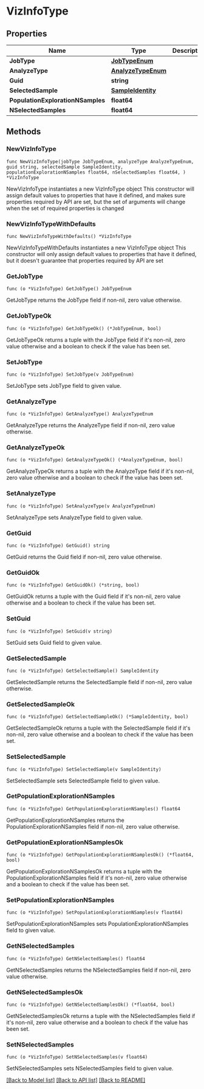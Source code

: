 # VizInfoType

## Properties

Name | Type | Description | Notes
------------ | ------------- | ------------- | -------------
**JobType** | [**JobTypeEnum**](JobTypeEnum.md) |  | 
**AnalyzeType** | [**AnalyzeTypeEnum**](AnalyzeTypeEnum.md) |  | 
**Guid** | **string** |  | 
**SelectedSample** | [**SampleIdentity**](SampleIdentity.md) |  | 
**PopulationExplorationNSamples** | **float64** |  | 
**NSelectedSamples** | **float64** |  | 

## Methods

### NewVizInfoType

`func NewVizInfoType(jobType JobTypeEnum, analyzeType AnalyzeTypeEnum, guid string, selectedSample SampleIdentity, populationExplorationNSamples float64, nSelectedSamples float64, ) *VizInfoType`

NewVizInfoType instantiates a new VizInfoType object
This constructor will assign default values to properties that have it defined,
and makes sure properties required by API are set, but the set of arguments
will change when the set of required properties is changed

### NewVizInfoTypeWithDefaults

`func NewVizInfoTypeWithDefaults() *VizInfoType`

NewVizInfoTypeWithDefaults instantiates a new VizInfoType object
This constructor will only assign default values to properties that have it defined,
but it doesn't guarantee that properties required by API are set

### GetJobType

`func (o *VizInfoType) GetJobType() JobTypeEnum`

GetJobType returns the JobType field if non-nil, zero value otherwise.

### GetJobTypeOk

`func (o *VizInfoType) GetJobTypeOk() (*JobTypeEnum, bool)`

GetJobTypeOk returns a tuple with the JobType field if it's non-nil, zero value otherwise
and a boolean to check if the value has been set.

### SetJobType

`func (o *VizInfoType) SetJobType(v JobTypeEnum)`

SetJobType sets JobType field to given value.


### GetAnalyzeType

`func (o *VizInfoType) GetAnalyzeType() AnalyzeTypeEnum`

GetAnalyzeType returns the AnalyzeType field if non-nil, zero value otherwise.

### GetAnalyzeTypeOk

`func (o *VizInfoType) GetAnalyzeTypeOk() (*AnalyzeTypeEnum, bool)`

GetAnalyzeTypeOk returns a tuple with the AnalyzeType field if it's non-nil, zero value otherwise
and a boolean to check if the value has been set.

### SetAnalyzeType

`func (o *VizInfoType) SetAnalyzeType(v AnalyzeTypeEnum)`

SetAnalyzeType sets AnalyzeType field to given value.


### GetGuid

`func (o *VizInfoType) GetGuid() string`

GetGuid returns the Guid field if non-nil, zero value otherwise.

### GetGuidOk

`func (o *VizInfoType) GetGuidOk() (*string, bool)`

GetGuidOk returns a tuple with the Guid field if it's non-nil, zero value otherwise
and a boolean to check if the value has been set.

### SetGuid

`func (o *VizInfoType) SetGuid(v string)`

SetGuid sets Guid field to given value.


### GetSelectedSample

`func (o *VizInfoType) GetSelectedSample() SampleIdentity`

GetSelectedSample returns the SelectedSample field if non-nil, zero value otherwise.

### GetSelectedSampleOk

`func (o *VizInfoType) GetSelectedSampleOk() (*SampleIdentity, bool)`

GetSelectedSampleOk returns a tuple with the SelectedSample field if it's non-nil, zero value otherwise
and a boolean to check if the value has been set.

### SetSelectedSample

`func (o *VizInfoType) SetSelectedSample(v SampleIdentity)`

SetSelectedSample sets SelectedSample field to given value.


### GetPopulationExplorationNSamples

`func (o *VizInfoType) GetPopulationExplorationNSamples() float64`

GetPopulationExplorationNSamples returns the PopulationExplorationNSamples field if non-nil, zero value otherwise.

### GetPopulationExplorationNSamplesOk

`func (o *VizInfoType) GetPopulationExplorationNSamplesOk() (*float64, bool)`

GetPopulationExplorationNSamplesOk returns a tuple with the PopulationExplorationNSamples field if it's non-nil, zero value otherwise
and a boolean to check if the value has been set.

### SetPopulationExplorationNSamples

`func (o *VizInfoType) SetPopulationExplorationNSamples(v float64)`

SetPopulationExplorationNSamples sets PopulationExplorationNSamples field to given value.


### GetNSelectedSamples

`func (o *VizInfoType) GetNSelectedSamples() float64`

GetNSelectedSamples returns the NSelectedSamples field if non-nil, zero value otherwise.

### GetNSelectedSamplesOk

`func (o *VizInfoType) GetNSelectedSamplesOk() (*float64, bool)`

GetNSelectedSamplesOk returns a tuple with the NSelectedSamples field if it's non-nil, zero value otherwise
and a boolean to check if the value has been set.

### SetNSelectedSamples

`func (o *VizInfoType) SetNSelectedSamples(v float64)`

SetNSelectedSamples sets NSelectedSamples field to given value.



[[Back to Model list]](../README.md#documentation-for-models) [[Back to API list]](../README.md#documentation-for-api-endpoints) [[Back to README]](../README.md)


